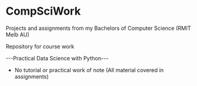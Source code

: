 # CompSciWork
Projects and assignments from my Bachelors of Computer Science (RMIT Melb AU)

Repository for course work

---Practical Data Science with Python---

- No tutorial or practical work of note (All material covered in assignments)